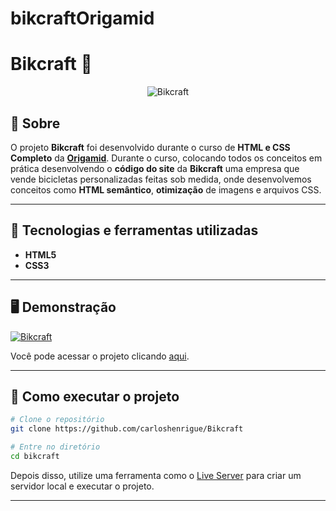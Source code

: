  # bikcraftOrigamid

# Bikcraft 🚴
<p align="center">
	<img src="https://i.imgur.com/mci9f8c.png" alt="Bikcraft" title="Bikcraft">
</p>

## 📖 Sobre   
O projeto **Bikcraft** foi desenvolvido durante o curso de **HTML e CSS Completo** da **[Origamid](https://www.origamid.com/)**. Durante o curso, colocando todos os conceitos em prática desenvolvendo o **código do site** da **Bikcraft** uma empresa que vende bicicletas personalizadas feitas sob medida, onde desenvolvemos conceitos como **HTML semântico**, **otimização** de imagens e arquivos CSS.  

---

## 🚀 Tecnologias e ferramentas utilizadas
- **HTML5**
- **CSS3**
---

## 🖥️ Demonstração
[![Bikcraft](https://i.imgur.com/OKzv6sR.png "Clique para acessar o projeto")](https://github.com/carloshenrigue/Bikcraft/index.html "Clique para acessar o projeto")   

Você pode acessar o projeto clicando [aqui](https://github.com/carloshenrigue/Bikcraft/index.html).

---


## 🔧 Como executar o projeto

```bash
# Clone o repositório
git clone https://github.com/carloshenrigue/Bikcraft

# Entre no diretório
cd bikcraft
```
Depois disso, utilize uma ferramenta como o [Live Server](https://marketplace.visualstudio.com/items?itemName=ritwickdey.LiveServer) para criar um servidor local e executar o projeto.

---
